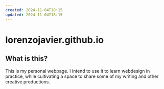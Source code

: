 ```yaml
---
created: 2024-11-04T18:15
updated: 2024-11-04T18:15
---
```

# lorenzojavier.github.io

## What is this?

This is my personal webpage. I intend to use it to learn webdesign in practice, while cultivating a space to share some of my writing and other creative productions.
